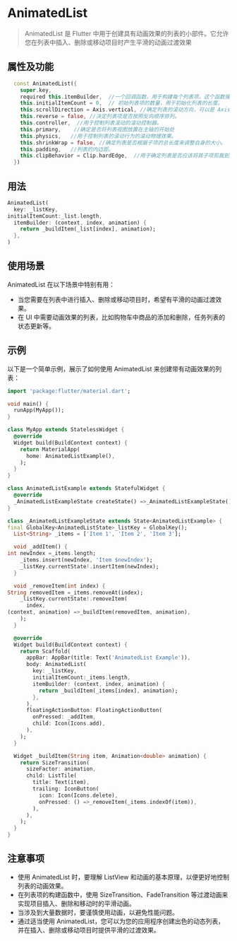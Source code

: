 # AnimatedList

> AnimatedList 是 Flutter 中用于创建具有动画效果的列表的小部件。它允许您在列表中插入、删除或移动项目时产生平滑的动画过渡效果

## 属性及功能

```dart
  const AnimatedList({
    super.key,
    required this.itemBuilder,  //一个回调函数，用于构建每个列表项。这个函数接收三个参数：上下文、索引和插值动画。通过使用插值动画，可以为每个列表项创建平滑的动画效果。
    this.initialItemCount = 0,  // 初始列表项的数量，用于初始化列表的长度。
    this.scrollDirection = Axis.vertical, //确定列表的滚动方向，可以是 Axis.vertical 或 Axis.horizontal。
    this.reverse = false, //决定列表项是否按照反向顺序排列。
    this.controller,  //用于控制列表滚动的滚动控制器。 
    this.primary,    //确定是否将列表视图放置在主轴的开始处
    this.physics,   //用于控制列表的滚动行为的滚动物理效果。
    this.shrinkWrap = false, //确定列表是否根据子项的总长度来调整自身的大小。
    this.padding,   //列表的内边距。
    this.clipBehavior = Clip.hardEdge,  //用于确定列表是否应该将其子项剪裁到其边界。
  })
```

## 用法

```dart
AnimatedList(
  key: _listKey,
initialItemCount:_list.length,
  itemBuilder: (context, index, animation) {
    return _buildItem(_list[index], animation);
  },
)
```

## 使用场景

AnimatedList 在以下场景中特别有用：

- 当您需要在列表中进行插入、删除或移动项目时，希望有平滑的动画过渡效果。
- 在 UI 中需要动画效果的列表，比如购物车中商品的添加和删除，任务列表的状态更新等。

## 示例

以下是一个简单示例，展示了如何使用 AnimatedList 来创建带有动画效果的列表：

```dart
import 'package:flutter/material.dart';

void main() {
  runApp(MyApp());
}

class MyApp extends StatelessWidget {
  @override
  Widget build(BuildContext context) {
    return MaterialApp(
      home: AnimatedListExample(),
    );
  }
}

class AnimatedListExample extends StatefulWidget {
  @override
  _AnimatedListExampleState createState() =>_AnimatedListExampleState();
}

class _AnimatedListExampleState extends State<AnimatedListExample> {
final GlobalKey<AnimatedListState>_listKey = GlobalKey();
  List<String> _items = ['Item 1', 'Item 2', 'Item 3'];

  void _addItem() {
int newIndex =_items.length;
    _items.insert(newIndex, 'Item $newIndex');
    _listKey.currentState!.insertItem(newIndex);
  }

  void _removeItem(int index) {
String removedItem =_items.removeAt(index);
    _listKey.currentState!.removeItem(
      index,
(context, animation) =>_buildItem(removedItem, animation),
    );
  }

  @override
  Widget build(BuildContext context) {
    return Scaffold(
      appBar: AppBar(title: Text('AnimatedList Example')),
      body: AnimatedList(
        key: _listKey,
        initialItemCount:_items.length,
        itemBuilder: (context, index, animation) {
          return _buildItem(_items[index], animation);
        },
      ),
      floatingActionButton: FloatingActionButton(
        onPressed: _addItem,
        child: Icon(Icons.add),
      ),
    );
  }

  Widget _buildItem(String item, Animation<double> animation) {
    return SizeTransition(
      sizeFactor: animation,
      child: ListTile(
        title: Text(item),
        trailing: IconButton(
          icon: Icon(Icons.delete),
          onPressed: () =>_removeItem(_items.indexOf(item)),
        ),
      ),
    );
  }
}
```

## 注意事项

- 使用 AnimatedList 时，要理解 ListView 和动画的基本原理，以便更好地控制列表的动画效果。
- 在列表项的构建函数中，使用 SizeTransition、FadeTransition 等过渡动画来实现项目插入、删除和移动时的平滑动画。
- 当涉及到大量数据时，要谨慎使用动画，以避免性能问题。
- 通过适当使用 AnimatedList，您可以为您的应用程序创建出色的动态列表，并在插入、删除或移动项目时提供平滑的过渡效果。
